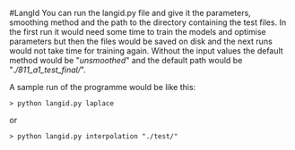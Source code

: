 #LangId
You can run the langid.py file and give it the parameters, smoothing method and the path to the directory containing the 
test files. In the first run it would need some time to train the models and optimise parameters but then the files 
would be saved on disk and the next runs would not take time for training again. Without the input values the default 
method would be "_unsmoothed_" and the default path would be "_./811_a1_test_final/_".

A sample run of the programme would be like this:
```
> python langid.py laplace
```

or
```
> python langid.py interpolation "./test/"
```
